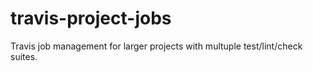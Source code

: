 travis-project-jobs
===================

Travis job management for larger projects with multuple test/lint/check suites.


